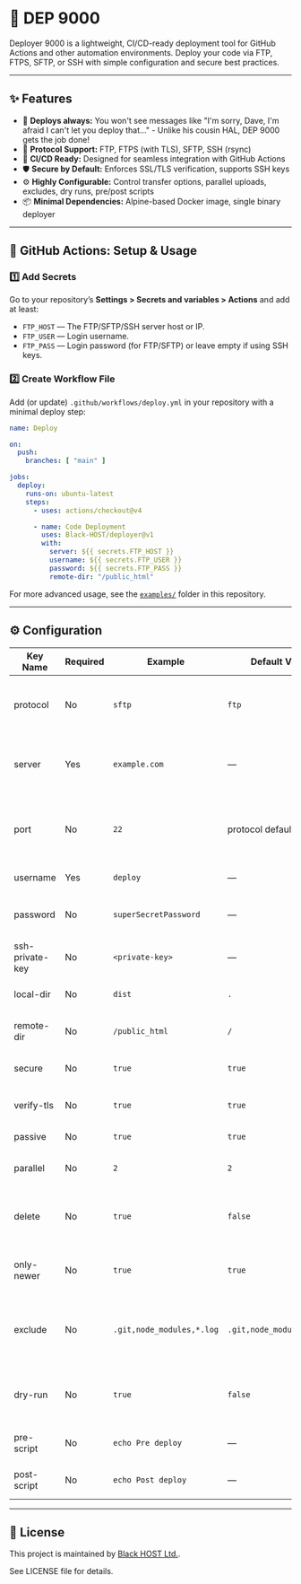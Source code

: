 # 🚀 DEP 9000

Deployer 9000 is a lightweight, CI/CD-ready deployment tool for GitHub Actions and other automation environments. Deploy your code via FTP, FTPS, SFTP, or SSH with simple configuration and secure best practices.

---

## ✨ Features

- 🚦 **Deploys always:** You won't see messages like "I'm sorry, Dave, I'm afraid I can't let you deploy that..." - Unlike his cousin HAL, DEP 9000 gets the job done!
- 🔌 **Protocol Support:** FTP, FTPS (with TLS), SFTP, SSH (rsync)
- 🤖 **CI/CD Ready:** Designed for seamless integration with GitHub Actions
- 🛡️ **Secure by Default:** Enforces SSL/TLS verification, supports SSH keys
- ⚙️ **Highly Configurable:** Control transfer options, parallel uploads, excludes, dry runs, pre/post scripts
- 📦 **Minimal Dependencies:** Alpine-based Docker image, single binary deployer

---

## 🏁 GitHub Actions: Setup & Usage

### 1️⃣ Add Secrets

Go to your repository’s **Settings > Secrets and variables > Actions** and add at least:

- `FTP_HOST` — The FTP/SFTP/SSH server host or IP.
- `FTP_USER` — Login username.
- `FTP_PASS` — Login password (for FTP/SFTP) or leave empty if using SSH keys.

### 2️⃣ Create Workflow File

Add (or update) `.github/workflows/deploy.yml` in your repository with a minimal deploy step:

```yaml
name: Deploy

on:
  push:
    branches: [ "main" ]

jobs:
  deploy:
    runs-on: ubuntu-latest
    steps:
      - uses: actions/checkout@v4

      - name: Code Deployment
        uses: Black-HOST/deployer@v1
        with:
          server: ${{ secrets.FTP_HOST }}
          username: ${{ secrets.FTP_USER }}
          password: ${{ secrets.FTP_PASS }}
          remote-dir: "/public_html"
```

For more advanced usage, see the [`examples/`](examples/) folder in this repository.

---

## ⚙️ Configuration

| Key Name         | Required | Example                      | Default Value | Description                                                   |
|------------------|----------|------------------------------|---------------|---------------------------------------------------------------|
| protocol         | No       | `sftp`                       | `ftp`         | Connection protocol. Supports `ftp`, `sftp`, or `ssh`.      |
| server           | Yes      | `example.com`                | —             | Hostname or IP address of the deployment server.            |
| port             | No       | `22`                         | protocol default | Port for the chosen protocol (`21` for FTP, `22` for SFTP/SSH).|
| username         | Yes      | `deploy`                     | —             | Login username.                                             |
| password         | No       | `superSecretPassword`        | —             | Login password (FTP/SFTP only).                             |
| ssh-private-key  | No       | `<private-key>`              | —             | SSH private key for SFTP/SSH.                              |
| local-dir        | No       | `dist`                       | `.`           | Local directory to upload.                                  |
| remote-dir       | No       | `/public_html`               | `/`           | Remote directory on the server.                             |
| secure           | No       | `true`                       | `true`        | Use FTPS (FTP over TLS).                                    |
| verify-tls       | No       | `true`                       | `true`        | Verify SSL certificate for FTPS.                            |
| passive          | No       | `true`                       | `true`        | FTP passive mode.                                           |
| parallel         | No       | `2`                          | `2`           | Number of parallel file transfers.                          |
| delete           | No       | `true`                       | `false`       | Remove remote files not present locally (sync mode).         |
| only-newer       | No       | `true`                       | `true`        | Sync only files newer than remote files.                    |
| exclude          | No       | `.git,node_modules,*.log`    | `.git,node_modules,*.log`             | Comma-separated list of file/directory patterns to exclude. |
| dry-run          | No       | `true`                       | `false`       | Run without making changes (test the deployment).           |
| pre-script       | No       | `echo Pre deploy`            | —             | Shell script to run before transfer.                        |
| post-script      | No       | `echo Post deploy`           | —             | Shell script to run after transfer.                         |

---

## 📄 License

This project is maintained by [Black HOST Ltd.](https://github.com/Black-HOST).

See LICENSE file for details.